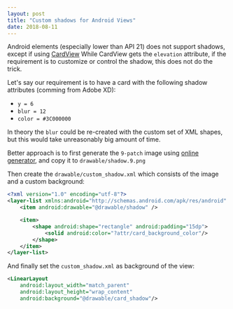 ```yaml
---
layout: post
title: "Custom shadows for Android Views"
date: 2018-08-11
---
```

Android elements (especially lower than API 21) does not support shadows, except if using [CardView](https://developer.android.com/guide/topics/ui/layout/cardview) While CardView gets the `elevation` attribute, if the requirement is to  customize or control the shadow, this does not do the trick.

Let's say our requirement is to have a card with the following shadow attributes (comming from Adobe XD):
* `y = 6`
* `blur = 12`
* `color = #3C000000`

In theory the `blur` could be re-created with the custom set of XML shapes, but this would take unreasonably big amount of time. 

Better approach is to first generate the `9-patch` image using [online generator](http://inloop.github.io/shadow4android/), and copy it to `drawable/shadow.9.png`

Then create the `drawable/custom_shadow.xml` which consists of the image and a custom background:

```xml
<?xml version="1.0" encoding="utf-8"?>
<layer-list xmlns:android="http://schemas.android.com/apk/res/android" android:shape="rectangle" >
    <item android:drawable="@drawable/shadow" />

    <item>
        <shape android:shape="rectangle" android:padding="15dp">
            <solid android:color="?attr/card_background_color"/>
        </shape>
    </item>
</layer-list>
```

And finally set the `custom_shadow.xml` as background of the view:
```xml
<LinearLayout
    android:layout_width="match_parent"
    android:layout_height="wrap_content"
    android:background="@drawable/card_shadow"/>
```

